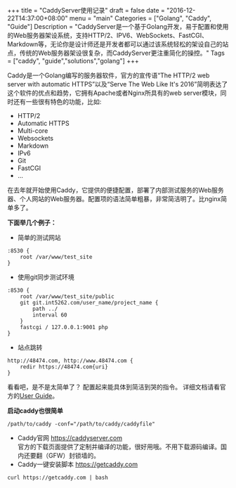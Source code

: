 +++
title = "CaddyServer使用记录"
draft = false
date = "2016-12-22T14:37:00+08:00"
menu = "main"
Categories = ["Golang", "Caddy", "Guide"]
Description = "CaddyServer是一个基于Golang开发，易于配置和使用的Web服务器架设系统，支持HTTP/2、IPV6、WebSockets、FastCGI、Markdown等，无论你是设计师还是开发者都可以通过该系统轻松的架设自己的站点，传统的Web服务器架设很复杂，而CaddyServer更注重简化的操控。"
Tags = ["caddy", "guide","solutions","golang"]
+++

Caddy是一个Golang编写的服务器软件，官方的宣传语“The HTTP/2 web server with automatic HTTPS”以及“Serve The Web Like It's 2016”简明表达了这个软件的优点和趋势，它拥有Apache或者Nginx所具有的web server模块，同时还有一些很有特色的功能，比如:

* HTTP/2
* Automatic HTTPS
* Multi-core
* Websockets
* Markdown
* IPv6
* Git
* FastCGI
* ...

在去年就开始使用Caddy，它提供的便捷配置，部署了内部测试服务的Web服务器、个人网站的Web服务器。配置项的语法简单粗暴，非常简洁明了。比nginx简单多了。  

**下面举几个例子：**  

* 简单的测试网站  

```  
:8530 {
    root /var/www/test_site
}
```  

* 使用git同步测试环境  

```  
:8530 {
    root /var/www/test_site/public
    git git.int5262.com/user_name/project_name {
        path ../
        interval 60
    }
    fastcgi / 127.0.0.1:9001 php
}
```  

* 站点跳转  

```  
http://48474.com, http://www.48474.com {
    redir https://48474.com{uri}
}
```  

看看吧，是不是太简单了？ 配置起来能具体到简洁到哭的指令。 详细文档请看官方的[User Guide](https://caddyserver.com/docs)。

**启动caddy也很简单**
``` 
/path/to/caddy -conf="/path/to/caddy/caddyfile" 
``` 


* Caddy官网 https://caddyserver.com  
	官方的下载页面提供了定制并编译的功能，很好用哦。不用下载源码编译。国内还要翻（GFW）封锁墙的。  
* Caddy一键安装脚本 https://getcaddy.com  

```  
curl https://getcaddy.com | bash
```  


